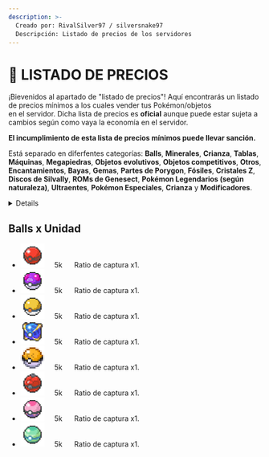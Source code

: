 ```yaml
---
description: >-
  Creado por: RivalSilver97 / silversnake97
  Descripción: Listado de precios de los servidores
---
```


# 🛒 LISTADO DE PRECIOS
¡Bievenidos al apartado de "listado de precios"! Aquí encontrarás un listado de precios mínimos a los cuales vender tus Pokémon/objetos<br>en el
servidor.
Dicha lista de precios es **oficial** aunque puede estar sujeta a cambios según como vaya la economía en el servidor.

**El incumplimiento de esta lista de precios mínimos puede llevar sanción.**

Está separado en diferfentes categorías: **Balls**, **Minerales**, **Crianza**, **Tablas**, **Máquinas**, **Megapiedras**, **Objetos evolutivos**, **Objetos competitivos**, **Otros**, **Encantamientos**, **Bayas**, **Gemas**, **Partes de Porygon**, **Fósiles**, **Cristales Z**, **Discos de Silvally**, **ROMs de Genesect**, **Pokémon Legendarios (según naturaleza)**, **Ultraentes**, **Pokémon Especiales**, **Crianza** y **Modificadores**.

<details>Balls x Stack
---
- ![Poke Ball](../images/usuarios/rivalsilver97/iconos/balls/POKEBALL.png)&nbsp;&nbsp;&nbsp;&nbsp;&nbsp;5k&nbsp;&nbsp;&nbsp;&nbsp;&nbsp;&nbsp;Ratio de captura x1.
- ![Great Ball](../images/usuarios/rivalsilver97/iconos/balls/GREATBALL.png)&nbsp;&nbsp;&nbsp;&nbsp;&nbsp;5k&nbsp;&nbsp;&nbsp;&nbsp;&nbsp;&nbsp;Ratio de captura x1.
- ![Ultra Ball](../images/usuarios/rivalsilver97/iconos/balls/ULTRABALL.png)&nbsp;&nbsp;&nbsp;&nbsp;&nbsp;5k&nbsp;&nbsp;&nbsp;&nbsp;&nbsp;&nbsp;Ratio de captura x1.
- ![Dive Ball](../images/usuarios/rivalsilver97/iconos/balls/DIVEBALL.png)&nbsp;&nbsp;&nbsp;&nbsp;&nbsp;5k&nbsp;&nbsp;&nbsp;&nbsp;&nbsp;&nbsp;Ratio de captura x1.
- ![Dusk Ball](../images/usuarios/rivalsilver97/iconos/balls/DUSKBALL.png)&nbsp;&nbsp;&nbsp;&nbsp;&nbsp;5k&nbsp;&nbsp;&nbsp;&nbsp;&nbsp;&nbsp;Ratio de captura x1.
- ![Fast Ball](../images/usuarios/rivalsilver97/iconos/balls/FASTBALL.png)&nbsp;&nbsp;&nbsp;&nbsp;&nbsp;5k&nbsp;&nbsp;&nbsp;&nbsp;&nbsp;&nbsp;Ratio de captura x1.
- ![Friend Ball](../images/usuarios/rivalsilver97/iconos/balls/FRIENDBALL.png)&nbsp;&nbsp;&nbsp;&nbsp;&nbsp;5k&nbsp;&nbsp;&nbsp;&nbsp;&nbsp;&nbsp;Ratio de captura x1.
- ![Heal Ball](../images/usuarios/rivalsilver97/iconos/balls/HEALBALL.png)&nbsp;&nbsp;&nbsp;&nbsp;&nbsp;5k&nbsp;&nbsp;&nbsp;&nbsp;&nbsp;&nbsp;Ratio de captura x1.
- ![Heavy Ball](../images/usuarios/rivalsilver97/iconos/balls/HEAVYBALL.png)&nbsp;&nbsp;&nbsp;&nbsp;&nbsp;5k&nbsp;&nbsp;&nbsp;&nbsp;&nbsp;&nbsp;Ratio de captura x1.
- ![Level Ball](../images/usuarios/rivalsilver97/iconos/balls/LEVELBALL.png)&nbsp;&nbsp;&nbsp;&nbsp;&nbsp;5k&nbsp;&nbsp;&nbsp;&nbsp;&nbsp;&nbsp;Ratio de captura x1.
- ![Love Ball](../images/usuarios/rivalsilver97/iconos/balls/LOVEBALL.png)&nbsp;&nbsp;&nbsp;&nbsp;&nbsp;5k&nbsp;&nbsp;&nbsp;&nbsp;&nbsp;&nbsp;Ratio de captura x1.
- ![Lure Ball](../images/usuarios/rivalsilver97/iconos/balls/LUREBALL.png)&nbsp;&nbsp;&nbsp;&nbsp;&nbsp;5k&nbsp;&nbsp;&nbsp;&nbsp;&nbsp;&nbsp;Ratio de captura x1.
- ![Luxury Ball](../images/usuarios/rivalsilver97/iconos/balls/LUXURYBALL.png)&nbsp;&nbsp;&nbsp;&nbsp;&nbsp;5k&nbsp;&nbsp;&nbsp;&nbsp;&nbsp;&nbsp;Ratio de captura x1.
- ![Moon Ball](../images/usuarios/rivalsilver97/iconos/balls/MOONBALL.png)&nbsp;&nbsp;&nbsp;&nbsp;&nbsp;5k&nbsp;&nbsp;&nbsp;&nbsp;&nbsp;&nbsp;Ratio de captura x1.
- ![Nest Ball](../images/usuarios/rivalsilver97/iconos/balls/NESTBALL.png)&nbsp;&nbsp;&nbsp;&nbsp;&nbsp;5k&nbsp;&nbsp;&nbsp;&nbsp;&nbsp;&nbsp;Ratio de captura x1.
- ![Net Ball](../images/usuarios/rivalsilver97/iconos/balls/NETBALL.png)&nbsp;&nbsp;&nbsp;&nbsp;&nbsp;5k&nbsp;&nbsp;&nbsp;&nbsp;&nbsp;&nbsp;Ratio de captura x1.
- ![Premier Ball](../images/usuarios/rivalsilver97/iconos/balls/PREMIERBALL.png)&nbsp;&nbsp;&nbsp;&nbsp;&nbsp;5k&nbsp;&nbsp;&nbsp;&nbsp;&nbsp;&nbsp;Ratio de captura x1.
- ![Quick Ball](../images/usuarios/rivalsilver97/iconos/balls/QUICKBALL.png)&nbsp;&nbsp;&nbsp;&nbsp;&nbsp;5k&nbsp;&nbsp;&nbsp;&nbsp;&nbsp;&nbsp;Ratio de captura x1.
- ![Repeat Ball](../images/usuarios/rivalsilver97/iconos/balls/REPEATBALL.png)&nbsp;&nbsp;&nbsp;&nbsp;&nbsp;5k&nbsp;&nbsp;&nbsp;&nbsp;&nbsp;&nbsp;Ratio de captura x1.
- ![Safari Ball](../images/usuarios/rivalsilver97/iconos/balls/SAFARIBALL.png)&nbsp;&nbsp;&nbsp;&nbsp;&nbsp;5k&nbsp;&nbsp;&nbsp;&nbsp;&nbsp;&nbsp;Ratio de captura x1.
- ![Sport Ball](../images/usuarios/rivalsilver97/iconos/balls/SPORTBALL.png)&nbsp;&nbsp;&nbsp;&nbsp;&nbsp;5k&nbsp;&nbsp;&nbsp;&nbsp;&nbsp;&nbsp;Ratio de captura x1.
- ![Timer Ball](../images/usuarios/rivalsilver97/iconos/balls/TIMERBALL.png)&nbsp;&nbsp;&nbsp;&nbsp;&nbsp;5k&nbsp;&nbsp;&nbsp;&nbsp;&nbsp;&nbsp;Ratio de captura x1.
- ![Dream Ball](../images/usuarios/rivalsilver97/iconos/balls/DREAMBALL.png)&nbsp;&nbsp;&nbsp;&nbsp;&nbsp;5k&nbsp;&nbsp;&nbsp;&nbsp;&nbsp;&nbsp;Ratio de captura x1.
</details>

Balls x Unidad
---
- ![Dream Ball](../images/usuarios/rivalsilver97/iconos/balls/CHERISHBALL.png)&nbsp;&nbsp;&nbsp;&nbsp;&nbsp;5k&nbsp;&nbsp;&nbsp;&nbsp;&nbsp;&nbsp;Ratio de captura x1.
- ![Dream Ball](../images/usuarios/rivalsilver97/iconos/balls/MASTERBALL.png)&nbsp;&nbsp;&nbsp;&nbsp;&nbsp;5k&nbsp;&nbsp;&nbsp;&nbsp;&nbsp;&nbsp;Ratio de captura x1.
- ![Dream Ball](../images/usuarios/rivalsilver97/iconos/balls/PARKBALL.png)&nbsp;&nbsp;&nbsp;&nbsp;&nbsp;5k&nbsp;&nbsp;&nbsp;&nbsp;&nbsp;&nbsp;Ratio de captura x1.
- ![Dream Ball](../images/usuarios/rivalsilver97/iconos/balls/BEASTBALL.png)&nbsp;&nbsp;&nbsp;&nbsp;&nbsp;5k&nbsp;&nbsp;&nbsp;&nbsp;&nbsp;&nbsp;Ratio de captura x1.
- ![Dream Ball](../images/usuarios/rivalsilver97/iconos/balls/GSBALL.png)&nbsp;&nbsp;&nbsp;&nbsp;&nbsp;5k&nbsp;&nbsp;&nbsp;&nbsp;&nbsp;&nbsp;Ratio de captura x1.
- ![Dream Ball](../images/usuarios/rivalsilver97/iconos/balls/ORIGINBALL.png)&nbsp;&nbsp;&nbsp;&nbsp;&nbsp;5k&nbsp;&nbsp;&nbsp;&nbsp;&nbsp;&nbsp;Ratio de captura x1.
- ![Dream Ball](../images/usuarios/rivalsilver97/iconos/balls/DREAMBALL.png)&nbsp;&nbsp;&nbsp;&nbsp;&nbsp;5k&nbsp;&nbsp;&nbsp;&nbsp;&nbsp;&nbsp;Ratio de captura x1.
- ![Dream Ball](../images/usuarios/rivalsilver97/iconos/balls/STRANGEBALL.png)&nbsp;&nbsp;&nbsp;&nbsp;&nbsp;5k&nbsp;&nbsp;&nbsp;&nbsp;&nbsp;&nbsp;Ratio de captura x1.